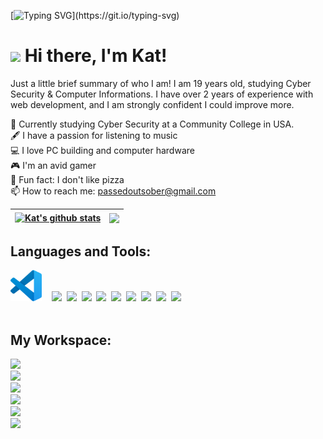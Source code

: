 [![Typing SVG](https://readme-typing-svg.herokuapp.com?font=Courier+new&color=%23808080&size=40&width=800&duration=6969&lines=Welcome+to+my+profile!)](https://git.io/typing-svg)
# <img src="https://raw.githubusercontent.com/iampavangandhi/iampavangandhi/master/gifs/Hi.gif" width="30px"> Hi there, I'm Kat!

Just a little brief summary of who I am! I am 19 years old, studying Cyber Security & Computer Informations. I have over 2 years of experience with web development, and I am strongly confident I could improve more.

:school: Currently studying Cyber Security at a Community College in USA.</br>
:fountain_pen: I have a passion for listening to music</br>
:computer: I love PC building and computer hardware</br>
:video_game: I'm an avid gamer</br>
:pushpin: Fun fact: I don't like pizza</br>
:mailbox: How to reach me: <a href="mailto:passedoutsober@gmail.com">passedoutsober@gmail.com</a>

| <a href="https://github.com/anuraghazra/github-readme-stats"><img align="center" src="https://github-readme-stats.vercel.app/api?username=addyv1bes&theme=github_dark&hide=contribs,issues&show_icons=true&hide_border=true" alt="Kat's github stats" /></a> | <a href="https://github.com/anuraghazra/github-readme-stats"><img align="center" src="https://github-readme-stats.vercel.app/api/top-langs/?username=addyv1bes&theme=github_dark&layout=compact&hide_border=true" /></a> |
| ------------- | ------------- |

## Languages and Tools:
<div>
  <img width=50px src="https://raw.githubusercontent.com/github/explore/80688e429a7d4ef2fca1e82350fe8e3517d3494d/topics/visual-studio-code/visual-studio-code.png">&nbsp;&nbsp;&nbsp;
  <img width=50px src="https://upload.wikimedia.org/wikipedia/commons/thumb/c/cf/Lua-Logo.svg/947px-Lua-Logo.svg.png">&nbsp;
  <img width=50px src="https://cdn.iconscout.com/icon/free/png-256/free-html-5-1-1175208.png?f=webp">&nbsp;
  <img width=50px src="https://upload.wikimedia.org/wikipedia/commons/6/6a/JavaScript-logo.png">&nbsp;
  <img width=50px src="https://cdn.freebiesupply.com/logos/large/2x/python-5-logo-png-transparent.png">&nbsp;
  <img width=50px src="https://cdn.freebiesupply.com/logos/large/2x/css3-logo-png-transparent.png">&nbsp;
  <img width=50px src="https://cdn.freebiesupply.com/logos/thumbs/2x/git-logo.png">&nbsp;
  <img width=50px src="https://cdn-icons-png.flaticon.com/512/25/25231.png">&nbsp;
  <img width=50px src="https://static.vecteezy.com/system/resources/thumbnails/020/975/574/small/window-10-logo-window-10-icon-transparent-free-png.png">&nbsp;
  <img width=50px src="https://seeklogo.com/images/N/nodejs-logo-FBE122E377-seeklogo.com.png">&nbsp;
</div>

</br>

## My Workspace:
<img height=40 src="https://img.shields.io/badge/WINDOWS-blue?logo=windows"></br>
<img height=40 src="https://img.shields.io/badge/AMD_Ryzen_5_5500-orange?logo=AMD"></br>
<img height=40 src="https://img.shields.io/badge/GeForce_GTX_1650-white?logo=NVIDIA&color=000000"></br>
<img height=40 src="https://img.shields.io/badge/Toshiba_512GB-white?logo=Toshiba&color=000000"></br>
<img height=40 src="https://img.shields.io/badge/Toshiba_913GB-white?logo=Toshiba&color=000000"></br>
<img height=40 src="https://img.shields.io/badge/Toshiba_298GB-white?logo=Toshiba&color=000000"></br>
